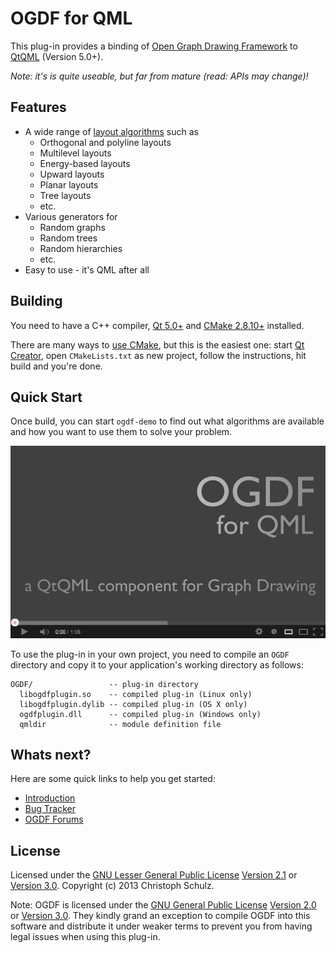# OGDF for QML

This plug-in provides a binding of [Open Graph Drawing Framework](http://www.ogdf.net) to [QtQML](http://qt-project.org/doc/qt-5.0/qtqml/qtqml-index.html) (Version 5.0+).

*Note: it's is quite useable, but far from mature (read: APIs may change)!*

## Features

- A wide range of [layout algorithms](http://www.ogdf.net/doku.php/tech:layouter) such as
    - Orthogonal and polyline layouts
    - Multilevel layouts
    - Energy-based layouts
    - Upward layouts
    - Planar layouts
    - Tree layouts
    - etc.
- Various generators for
	- Random graphs
	- Random trees
	- Random hierarchies
	- etc.
- Easy to use - it's QML after all

## Building

You need to have a C++ compiler, [Qt 5.0+](https://qt-project.org/downloads) and [CMake 2.8.10+](http://www.cmake.org/) installed.

There are many ways to [use CMake](http://www.cmake.org/cmake/help/runningcmake.html), but this is the easiest one: start [Qt Creator](http://qt-project.org/downloads#qt-creator), open `CMakeLists.txt` as new project, follow the instructions, hit build and you're done. 

## Quick Start

Once build, you can start `ogdf-demo` to find out what algorithms are available and how you want to use them to solve your problem.

<p align="center">
  <a href="http://www.youtube.com/watch?v=ZOw1eOYFumo"><img src="demo/video.png"></a>
</p>

To use the plug-in in your own project, you need to compile an `OGDF` directory and copy it to your application's working directory as follows:

    OGDF/                 -- plug-in directory
      libogdfplugin.so    -- compiled plug-in (Linux only)
      libogdfplugin.dylib -- compiled plug-in (OS X only)
      ogdfplugin.dll      -- compiled plug-in (Windows only)
      qmldir              -- module definition file

## Whats next?

Here are some quick links to help you get started:

- [Introduction](https://github.com/schulzch/qml-ogdf/wiki/Introduction)
- [Bug Tracker](https://github.com/schulzch/qml-ogdf/issues)
- [OGDF Forums](http://www.ogdf.net/forum/)

## License

Licensed under the [GNU Lesser General Public License](http://en.wikipedia.org/wiki/GNU_Lesser_General_Public_License) [Version 2.1](http://www.gnu.org/licenses/old-licenses/lgpl-2.1) or [Version 3.0](http://www.gnu.org/licenses/lgpl-3.0). Copyright (c) 2013 Christoph Schulz.

Note: OGDF is licensed under the [GNU General Public License](http://en.wikipedia.org/wiki/GNU_General_Public_License) [Version 2.0](http://www.gnu.org/licenses/old-licenses/gpl-2.0) or [Version 3.0](http://www.gnu.org/licenses/gpl-3.0). They kindly grand an exception to compile OGDF into this software and distribute it under weaker terms to prevent you from having legal issues when using this plug-in.
